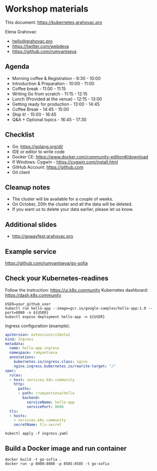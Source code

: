 # Workshop materials

This document: https://kubernetes.grahovac.pro

Elena Grahovac

- hello@grahovac.pro
- https://twitter.com/webdeva
- https://github.com/rumyantseva

## Agenda

- Morning coffee & Registration  - 9:30 - 10:00
- Introduction & Preparation     - 10:00 - 11:00
- Coffee break                   - 11:00 - 11:15
- Writing Go from scratch        - 11:15 - 12:15
- Lunch (Provided at the venue)  - 12:15 - 13:00
- Getting ready for production   - 13:00 - 14:45
- Coffee Break                   - 14:45 - 15:00
- Ship it!                       - 15:00 - 16:45
- Q&A + Optional topics          - 16:45 - 17:30

## Checklist

- Go: https://golang.org/dl/
- IDE or editor to write code
- Docker CE: https://www.docker.com/community-edition#/download
- If Windows: Cygwin - https://cygwin.com/install.html
- GitHub Account: https://github.com
- Git client

## Cleanup notes

- The cluster will be available for a couple of weeks.
- On October, 20th the cluster and all the data will be deleted.
- If you want us to delete your data earlier, please let us know.

## Additional slides
- http://gowayfest.grahovac.pro

## Example service

https://github.com/rumyantseva/go-sofia

## Check your Kubernetes-readines

Follow the instruction: https://ui.k8s.community
Kubernetes dashboard: https://dash.k8s.community

```
USER=your_github_user
kubectl run hello-app --image=gcr.io/google-samples/hello-app:1.0 --port=8080 -n ${USER}
kubectl expose deployment hello-app -n ${USER}
```

Ingress configuration (example):

```yaml
apiVersion: extensions/v1beta1
kind: Ingress
metadata:
  name: hello-app-ingress
  namespace: rumyantseva
  annotations:
    kubernetes.io/ingress.class: nginx
    nginx.ingress.kubernetes.io/rewrite-target: "/"
spec:
  rules:
  - host: services.k8s.community
    http:
      paths:
      - path: /rumyantseva/hello
        backend:
          serviceName: hello-app
          servicePort: 8080
  tls:
  - hosts:
    - services.k8s.community
    secretName: tls-secret
```

```
kubectl apply -f ingress.yaml
```


## Build a Docker image and run container


```
docker build -t go-sofia .
docker run -p 8080:8080 -p 8585:8585 -t go-sofia
```
